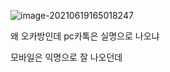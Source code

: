 ![image-20210619165018247](C:\Users\astro\AppData\Roaming\Typora\typora-user-images\image-20210619165018247.png)

왜 오카방인데 pc카톡은 실명으로 나오냐

모바일은 익명으로 잘 나오던데